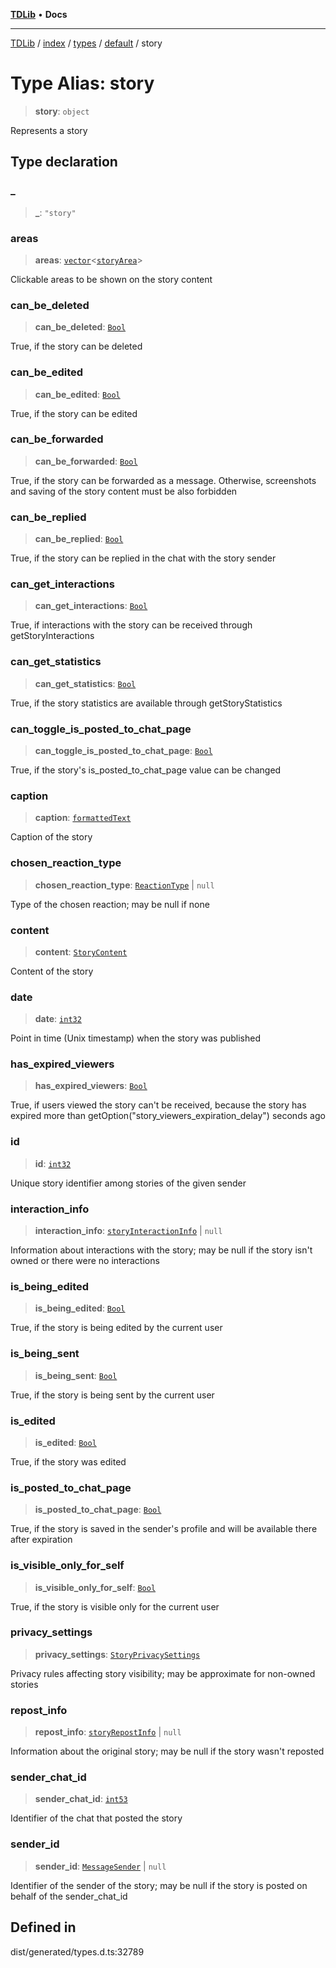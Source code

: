 [**TDLib**](../../../../../../README.md) • **Docs**

***

[TDLib](../../../../../../modules.md) / [index](../../../../../README.md) / [types](../../../README.md) / [default](../README.md) / story

# Type Alias: story

> **story**: `object`

Represents a story

## Type declaration

### \_

> **\_**: `"story"`

### areas

> **areas**: [`vector`](vector.md)\<[`storyArea`](storyArea-1.md)\>

Clickable areas to be shown on the story content

### can\_be\_deleted

> **can\_be\_deleted**: [`Bool`](Bool.md)

True, if the story can be deleted

### can\_be\_edited

> **can\_be\_edited**: [`Bool`](Bool.md)

True, if the story can be edited

### can\_be\_forwarded

> **can\_be\_forwarded**: [`Bool`](Bool.md)

True, if the story can be forwarded as a message. Otherwise, screenshots and saving of the story content must be also forbidden

### can\_be\_replied

> **can\_be\_replied**: [`Bool`](Bool.md)

True, if the story can be replied in the chat with the story sender

### can\_get\_interactions

> **can\_get\_interactions**: [`Bool`](Bool.md)

True, if interactions with the story can be received through getStoryInteractions

### can\_get\_statistics

> **can\_get\_statistics**: [`Bool`](Bool.md)

True, if the story statistics are available through getStoryStatistics

### can\_toggle\_is\_posted\_to\_chat\_page

> **can\_toggle\_is\_posted\_to\_chat\_page**: [`Bool`](Bool.md)

True, if the story's is_posted_to_chat_page value can be changed

### caption

> **caption**: [`formattedText`](formattedText-1.md)

Caption of the story

### chosen\_reaction\_type

> **chosen\_reaction\_type**: [`ReactionType`](ReactionType.md) \| `null`

Type of the chosen reaction; may be null if none

### content

> **content**: [`StoryContent`](StoryContent.md)

Content of the story

### date

> **date**: [`int32`](int32-1.md)

Point in time (Unix timestamp) when the story was published

### has\_expired\_viewers

> **has\_expired\_viewers**: [`Bool`](Bool.md)

True, if users viewed the story can't be received, because the story has expired more than getOption("story_viewers_expiration_delay") seconds ago

### id

> **id**: [`int32`](int32-1.md)

Unique story identifier among stories of the given sender

### interaction\_info

> **interaction\_info**: [`storyInteractionInfo`](storyInteractionInfo-1.md) \| `null`

Information about interactions with the story; may be null if the story isn't owned or there were no interactions

### is\_being\_edited

> **is\_being\_edited**: [`Bool`](Bool.md)

True, if the story is being edited by the current user

### is\_being\_sent

> **is\_being\_sent**: [`Bool`](Bool.md)

True, if the story is being sent by the current user

### is\_edited

> **is\_edited**: [`Bool`](Bool.md)

True, if the story was edited

### is\_posted\_to\_chat\_page

> **is\_posted\_to\_chat\_page**: [`Bool`](Bool.md)

True, if the story is saved in the sender's profile and will be available there after expiration

### is\_visible\_only\_for\_self

> **is\_visible\_only\_for\_self**: [`Bool`](Bool.md)

True, if the story is visible only for the current user

### privacy\_settings

> **privacy\_settings**: [`StoryPrivacySettings`](StoryPrivacySettings.md)

Privacy rules affecting story visibility; may be approximate for non-owned stories

### repost\_info

> **repost\_info**: [`storyRepostInfo`](storyRepostInfo-1.md) \| `null`

Information about the original story; may be null if the story wasn't reposted

### sender\_chat\_id

> **sender\_chat\_id**: [`int53`](int53-1.md)

Identifier of the chat that posted the story

### sender\_id

> **sender\_id**: [`MessageSender`](MessageSender.md) \| `null`

Identifier of the sender of the story; may be null if the story is posted on behalf of the sender_chat_id

## Defined in

dist/generated/types.d.ts:32789

